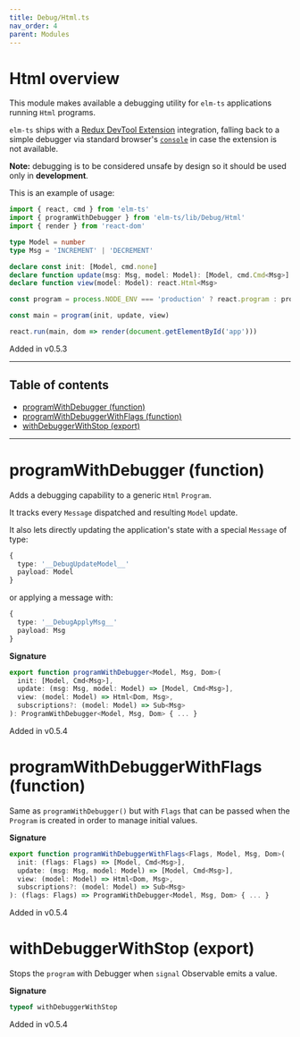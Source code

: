 ```yaml
---
title: Debug/Html.ts
nav_order: 4
parent: Modules
---
```


# Html overview

This module makes available a debugging utility for `elm-ts` applications running `Html` programs.

`elm-ts` ships with a [Redux DevTool Extension](https://github.com/zalmoxisus/redux-devtools-extension) integration, falling back to a simple debugger via standard browser's [`console`](https://developer.mozilla.org/en-US/docs/Web/API/Console) in case the extension is not available.

**Note:** debugging is to be considered unsafe by design so it should be used only in **development**.

This is an example of usage:

```ts
import { react, cmd } from 'elm-ts'
import { programWithDebugger } from 'elm-ts/lib/Debug/Html'
import { render } from 'react-dom'

type Model = number
type Msg = 'INCREMENT' | 'DECREMENT'

declare const init: [Model, cmd.none]
declare function update(msg: Msg, model: Model): [Model, cmd.Cmd<Msg>]
declare function view(model: Model): react.Html<Msg>

const program = process.NODE_ENV === 'production' ? react.program : programWithDebugger

const main = program(init, update, view)

react.run(main, dom => render(document.getElementById('app')))
```

Added in v0.5.3

---

<h2 class="text-delta">Table of contents</h2>

- [programWithDebugger (function)](#programwithdebugger-function)
- [programWithDebuggerWithFlags (function)](#programwithdebuggerwithflags-function)
- [withDebuggerWithStop (export)](#withdebuggerwithstop-export)

---

# programWithDebugger (function)

Adds a debugging capability to a generic `Html` `Program`.

It tracks every `Message` dispatched and resulting `Model` update.

It also lets directly updating the application's state with a special `Message` of type:

```ts
{
  type: '__DebugUpdateModel__'
  payload: Model
}
```

or applying a message with:

```ts
{
  type: '__DebugApplyMsg__'
  payload: Msg
}
```

**Signature**

```ts
export function programWithDebugger<Model, Msg, Dom>(
  init: [Model, Cmd<Msg>],
  update: (msg: Msg, model: Model) => [Model, Cmd<Msg>],
  view: (model: Model) => Html<Dom, Msg>,
  subscriptions?: (model: Model) => Sub<Msg>
): ProgramWithDebugger<Model, Msg, Dom> { ... }
```

Added in v0.5.4

# programWithDebuggerWithFlags (function)

Same as `programWithDebugger()` but with `Flags` that can be passed when the `Program` is created in order to manage initial values.

**Signature**

```ts
export function programWithDebuggerWithFlags<Flags, Model, Msg, Dom>(
  init: (flags: Flags) => [Model, Cmd<Msg>],
  update: (msg: Msg, model: Model) => [Model, Cmd<Msg>],
  view: (model: Model) => Html<Dom, Msg>,
  subscriptions?: (model: Model) => Sub<Msg>
): (flags: Flags) => ProgramWithDebugger<Model, Msg, Dom> { ... }
```

Added in v0.5.4

# withDebuggerWithStop (export)

Stops the `program` with Debugger when `signal` Observable emits a value.

**Signature**

```ts
typeof withDebuggerWithStop
```

Added in v0.5.4
